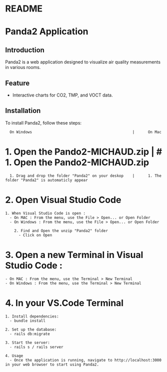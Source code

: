 # README

# Panda2 Application

## Introduction
Panda2 is a web application designed to visualize air quality measurements in various rooms.

## Feature
- Interactive charts for CO2, TMP, and VOCT data.

## Installation
To install Panda2, follow these steps:

      On Windows                                             |      On Mac
  # 1. Open the Pando2-MICHAUD.zip                           |  # 1. Open the Pando2-MICHAUD.zip
      1. Drag and drop the folder "Panda2" on your deskop    |      1. The folder "Panda2" is automaticly appear

  # 2. Open Visual Studio Code
    1. When Visual Studio Code is open :
      - On MAC : From the menu, use the File > Open... or Open Folder
      - On Windows : From the menu, use the File > Open... or Open Folder

        2. Find and Open the unzip "Panda2" folder
          - Click on Open

  # 3. Open a new Terminal in Visual Studio Code :
    - On MAC : From the menu, use the Terminal > New Terminal
    - On Windows : From the menu, use the Terminal > New Terminal

  # 4. In your VS.Code Terminal
    1. Install dependencies:
      - bundle install

    2. Set up the database:
      - rails db:migrate

    3. Start the server:
      - rails s / rails server

    4. Usage
      - Once the application is running, navigate to http://localhost:3000 in your web browser to start using Panda2.
